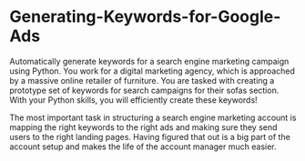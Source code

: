 # Generating-Keywords-for-Google-Ads
Automatically generate keywords for a search engine marketing campaign using Python.
You work for a digital marketing agency, which is approached by a massive online retailer of furniture. You are tasked with creating a prototype set of keywords for search campaigns for their sofas section. With your Python skills, you will efficiently create these keywords!

The most important task in structuring a search engine marketing account is mapping the right keywords to the right ads and making sure they send users to the right landing pages. Having figured that out is a big part of the account setup and makes the life of the account manager much easier.
